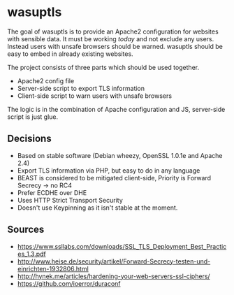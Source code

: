 wasuptls
========

The goal of wasuptls is to provide an Apache2 configuration for websites with sensible data.
It must be working _today_ and not exclude any users. Instead users with unsafe browsers should be warned.
wasuptls should be easy to embed in already existing websites.

The project consists of three parts which should be used together.
 * Apache2 config file
 * Server-side script to export TLS information
 * Client-side script to warn users with unsafe browsers
 
The logic is in the combination of Apache configuration and JS, server-side script is just glue.

Decisions
---------
 * Based on stable software (Debian wheezy, OpenSSL 1.0.1e and Apache 2.4)
 * Export TLS information via PHP, but easy to do in any language
 * BEAST is considered to be mitigated client-side, Priority is Forward Secrecy -> no RC4
 * Prefer ECDHE over DHE
 * Uses HTTP Strict Transport Security
 * Doesn't use Keypinning as it isn't stable at the moment.

Sources
-------
 * https://www.ssllabs.com/downloads/SSL_TLS_Deployment_Best_Practices_1.3.pdf
 * http://www.heise.de/security/artikel/Forward-Secrecy-testen-und-einrichten-1932806.html
 * http://hynek.me/articles/hardening-your-web-servers-ssl-ciphers/
 * https://github.com/ioerror/duraconf
